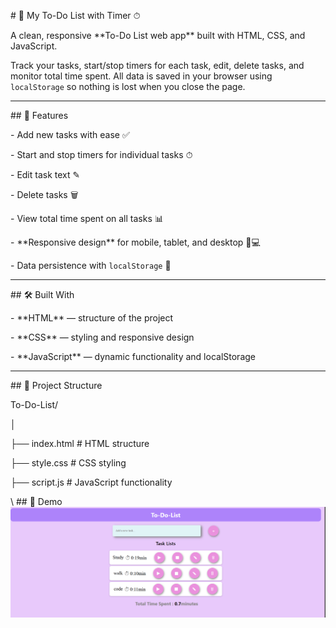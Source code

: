 \# 📝 My To-Do List with Timer ⏱



A clean, responsive \*\*To-Do List web app\*\* built with HTML, CSS, and JavaScript.

Track your tasks, start/stop timers for each task, edit, delete tasks, and monitor total time spent. All data is saved in your browser using `localStorage` so nothing is lost when you close the page.



---



\## 🔹 Features



\- Add new tasks with ease ✅

\- Start and stop timers for individual tasks ⏱

\- Edit task text ✎

\- Delete tasks 🗑

\- View total time spent on all tasks 📊

\- \*\*Responsive design\*\* for mobile, tablet, and desktop 📱💻

\- Data persistence with `localStorage` 💾



---



\## 🛠 Built With



\- \*\*HTML\*\* — structure of the project

\- \*\*CSS\*\* — styling and responsive design

\- \*\*JavaScript\*\* — dynamic functionality and localStorage



---



\## 📂 Project Structure



To-Do-List/

│

├── index.html # HTML structure

├── style.css # CSS styling

├── script.js # JavaScript functionality

\ ## 📸 Demo
![Demo Screenshot](Todolist.png)

